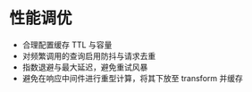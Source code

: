 # 性能调优

- 合理配置缓存 TTL 与容量
- 对频繁调用的查询启用防抖与请求去重
- 指数退避与最大延迟，避免重试风暴
- 避免在响应中间件进行重型计算，将其下放至 transform 并缓存

